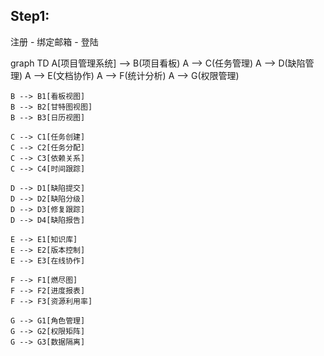 ## Step1:

注册 - 绑定邮箱 - 登陆

graph TD
A[项目管理系统] --> B(项目看板)
A --> C(任务管理)
A --> D(缺陷管理)
A --> E(文档协作)
A --> F(统计分析)
A --> G(权限管理)

    B --> B1[看板视图]
    B --> B2[甘特图视图]
    B --> B3[日历视图]

    C --> C1[任务创建]
    C --> C2[任务分配]
    C --> C3[依赖关系]
    C --> C4[时间跟踪]

    D --> D1[缺陷提交]
    D --> D2[缺陷分级]
    D --> D3[修复跟踪]
    D --> D4[缺陷报告]

    E --> E1[知识库]
    E --> E2[版本控制]
    E --> E3[在线协作]

    F --> F1[燃尽图]
    F --> F2[进度报表]
    F --> F3[资源利用率]

    G --> G1[角色管理]
    G --> G2[权限矩阵]
    G --> G3[数据隔离]
